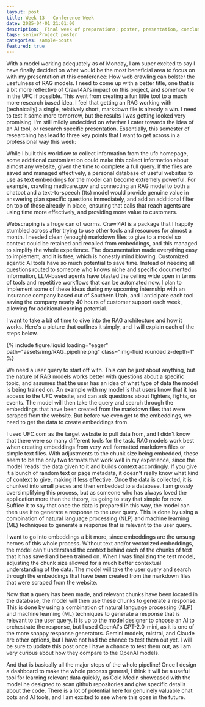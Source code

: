 ```yaml
---
layout: post
title: Week 13 - Conference Week
date: 2025-04-01 21:01:00
description:  Final week of preparations; poster, presentation, conclusion 
tags: seniorProject poster
categories: sample-posts
featured: true
---
```


With a model working adequately as of Monday, I am super excited to say I have finally decided on what would be the most beneficial area to focus on with my presentation at this conference: How web crawling can bolster the usefulness of RAG models. I need to come up with a better title, one that is a bit more reflective of Crawl4AI’s impact on this project, and somehow tie in the UFC if possible. This went from creating a fun little tool to a much more research based idea. I feel that getting an RAG working with (technically) a single, relatively short, markdown file is already a win. I need to test it some more tomorrow, but the results I was getting looked very promising. I’m still mildly undecided on whether I cater towards the idea of an AI tool, or research specific presentation. Essentially, this semester of researching has lead to three key points that I want to get across in a professional way this week:

While I built this workflow to collect information from the ufc homepage, some additional customization could make this collect information about almost any website, given the time to complete a full query. If the files are saved and managed effectively, a personal database of useful websites to use as text embeddings for the model can become extremely powerful. For example, crawling medicare.gov and connecting an RAG model to both a chatbot and a text-to-speech (tts) model would provide genuine value in answering plan specific questions immediately, and add an additional filter on top of those already in place, ensuring that calls that reach agents are using time more effectively, and providing more value to customers.

Webscraping is a huge can of worms. Crawl4AI is a package that I happily stumbled across after trying to use other tools and resources for almost a month. I needed clean (enough) markdown files to give to a model so context could be retained and recalled from embeddings, and this managed to simplify the whole experience. The documentation made everything easy to implement, and it is free, which is honestly mind blowing. 
Customized agentic AI tools have so much potential to save time. Instead of needing all questions routed to someone who knows niche and specific documented information, LLM-based agents have blasted the ceiling wide open in terms of tools and repetitive workflows that can be automated now. I plan to implement some of these ideas during my upcoming internship with an insurance company based out of Southern Utah, and I anticipate each tool saving the company nearly 40 hours of customer support each week, allowing for additional earning potential.

I want to take a bit of time to dive into the RAG architecture and how it works. Here's a picture that outlines it simply, and I will explain each of the steps below.

<div class="row mt-3">
    <div class="col-sm mt-3 mt-md-0">
        {% include figure.liquid loading="eager" path="assets/img/RAG_pipeline.png" class="img-fluid rounded z-depth-1" %}
    </div>
</div>

We need a user query to start off with. This can be just about anything, but the nature of RAG models works better with questions about a specific topic, and assumes that the user has an idea of what type of data the model is being trained on. An example with my model is that users know that it has access to the UFC website, and can ask questions about fighters, fights, or events. The model will then take the query and search through the embeddings that have been created from the markdown files that were scraped from the website. But before we even get to the embeddings, we need to get the data to create embeddings from.

I used UFC.com as the target website to pull data from, and I didn't know that there were so many different tools for the task. RAG models work best when creating embeddings from very well formatted markdown files or simple text files. With adjustments to the chunk size being embedded, these seem to be the only two formats that work well in my experience, since the model 'reads' the data given to it and builds context accordingly. If you give it a bunch of random text or page metadata, it doesn't really know what kind of context to give, making it less effective. Once the data is collected, it is chunked into small pieces and then embedded to a database. I am grossly oversimplifying this process, but as someone who has always loved the application more than the theory, its going to stay that simple for now. Suffice it to say that once the data is prepared in this way, the model can then use it to generate a response to the user query. This is done by using a combination of natural language processing (NLP) and machine learning (ML) techniques to generate a response that is relevant to the user query.

I want to go into embeddings a bit more, since embeddings are the unsung heroes of this whole process. Without text and/or vectorized embeddings, the model can't understand the context behind each of the chunks of text that it has saved and been trained on. When I was finalizing the test model, adjusting the chunk size allowed for a much better contextual understanding of the data. The model will take the user query and search through the embeddings that have been created from the markdown files that were scraped from the website. 

Now that a query has been made, and relevant chunks have been located in the database, the model will then use these chunks to generate a response. This is done by using a combination of natural language processing (NLP) and machine learning (ML) techniques to generate a response that is relevant to the user query. It is up to the model designer to choose an AI to orchestrate the response, but I used OpenAI's GPT-2.0-mini, as it is one of the more snappy response generators. Gemini models, mistral, and Claude are other options, but I have not had the chance to test them out yet. I will be sure to update this post once I have a chance to test them out, as I am very curious about how they compare to the OpenAI models.

And that is basically all the major steps of the whole pipeline! Once I design a dashboard to make the whole process general, I think it will be a useful tool for learning relevant data quickly, as Cole Medin showcased with the model he designed to scan github repositories and give specific details about the code. There is a lot of potential here for genuinely valuable chat bots and AI tools, and I am excited to see where this goes in the future.


<!-- <div class="row mt-3">
    <div class="col-sm mt-3 mt-md-0">
        {% include video.liquid path="assets/video/pexels-engin-akyurt-6069112-960x540-30fps.mp4" class="img-fluid rounded z-depth-1" controls=true autoplay=true %}
    </div>
    <div class="col-sm mt-3 mt-md-0">
        {% include video.liquid path="assets/video/pexels-engin-akyurt-6069112-960x540-30fps.mp4" class="img-fluid rounded z-depth-1" controls=true %}
    </div>
</div> --->
<!-- <div class="caption">
    Here are a couple of the videos I found really helpful with learning more about not only web crawling, but also text embeddings and RAG models. I am still working on the poster, but I will be sure to include these in the references section.
</div>

It does also support embedding videos from different sources. Here are some examples:

<div class="row mt-3">
    <div class="col-sm mt-3 mt-md-0">
        {% include video.liquid path="https://www.youtube.com/watch?v=GjR5UsVGE60" class="img-fluid rounded z-depth-1" %}
    </div>
    <div class="col-sm mt-3 mt-md-0">
        {% include video.liquid path="https://www.youtube.com/watch?v=tcqEUSNCn8I&t=731s&pp=ygUMcGl4ZWdhbWkgcmFn" class="img-fluid rounded z-depth-1" %}
    </div> 
     <div class="col-sm mt-3 mt-md-0">
        {% include video.liquid path="https://player.vimeo.com/video/524933864?h=1ac4fd9fb4&title=0&byline=0&portrait=0" class="img-fluid rounded z-depth-1" %}
    </div> -->

